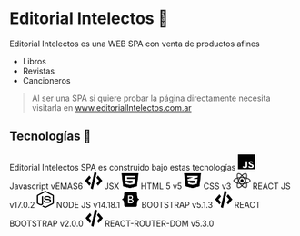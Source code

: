 # Editorial Intelectos 📕

Editorial Intelectos es una WEB SPA con venta de productos afines
- Libros
- Revistas
- Cancioneros

> Al ser una SPA si quiere probar la página directamente necesita
> visitarla en www.editorialIntelectos.com.ar 
️
## Tecnologías 🚀

Editorial Intelectos SPA es construido bajo estas tecnologías
<img src="./src/logos/js-brands.svg" width="30" height="30"> Javascript vEMAS6 </img>
<img src="./src/logos/code-solid.svg" width="30" height="30"> JSX </img>
<img src="./src/logos/html5-brands.svg" width="30" height="30"> HTML 5 v5 </img>
<img src="./src/logos/css3-alt-brands.svg" width="30" height="30"> CSS v3 </img>
<img src="./src/logos/react-brands.svg" width="30" height="30"> REACT JS v17.0.2</img>
<img src="./src/logos/node-js-brands.svg" width="30" height="30"> NODE JS v14.18.1</img>
<img src="./src/logos/bootstrap-brands.svg" width="30" height="30"> BOOTSTRAP v5.1.3</img>
<img src="./src/logos/code-solid.svg" width="30" height="30"> REACT BOOTSTRAP v2.0.0</img>
<img src="./src/logos/code-solid.svg" width="30" height="30"> REACT-ROUTER-DOM v5.3.0</img>
